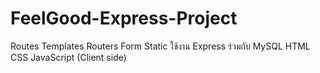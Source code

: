 # FeelGood-Express-Project
 Routes Templates Routers Form Static ใช้งาน Express ร่วมกับ MySQL HTML CSS JavaScript (Client side)
